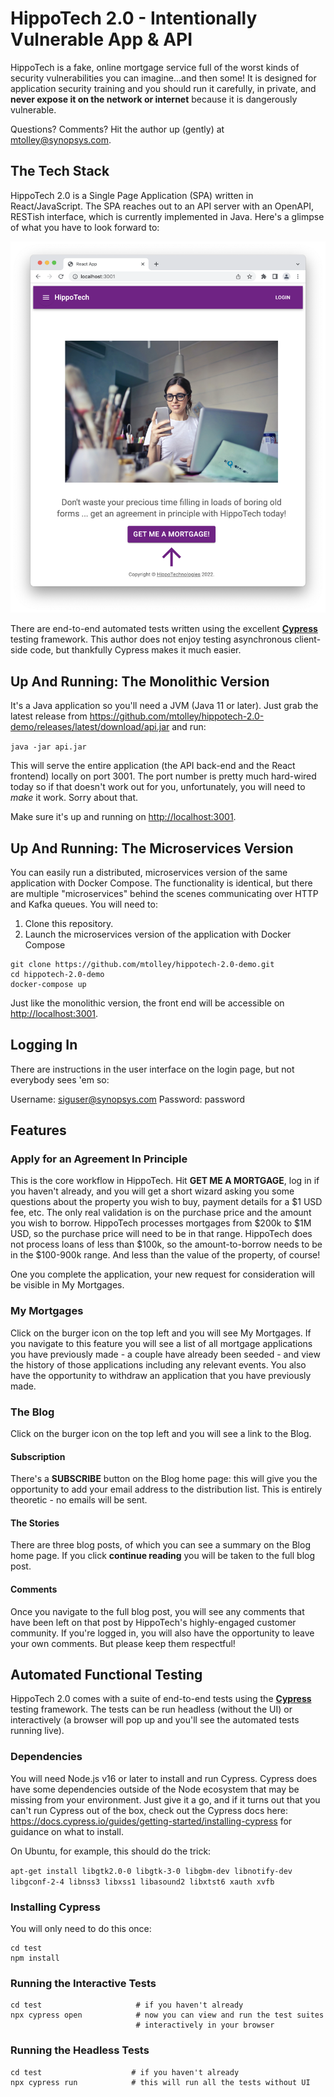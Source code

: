 # HippoTech 2.0 - Intentionally Vulnerable App & API

HippoTech is a fake, online mortgage service full of the worst kinds of security vulnerabilities you can imagine...and then some! It is designed for application security training and you should run it carefully, in private, and **never expose it on the network or internet** because it is dangerously vulnerable.

Questions? Comments? Hit the author up (gently) at <mtolley@synopsys.com>. 

## The Tech Stack

HippoTech 2.0 is a Single Page Application (SPA) written in React/JavaScript. The SPA reaches out to an API server with an OpenAPI, RESTish interface, which is currently implemented in Java. Here's a glimpse of what you have to look forward to:

![HippoTech screenshot](screenshot.png)

There are end-to-end automated tests written using the excellent **[Cypress](https://cypress.io)** testing framework. This author does not enjoy testing asynchronous client-side code, but thankfully Cypress makes it much easier.

## Up And Running: The Monolithic Version

It's a Java application so you'll need a JVM (Java 11 or later). Just grab the latest release from https://github.com/mtolley/hippotech-2.0-demo/releases/latest/download/api.jar and run: 

`java -jar api.jar`

This will serve the entire application (the API back-end and the React frontend) locally on port 3001. The port number is pretty much hard-wired today so if that doesn't work out for you, unfortunately, you will need to *make* it work. Sorry about that. 

Make sure it's up and running on <http://localhost:3001>.

## Up And Running: The Microservices Version

You can easily run a distributed, microservices version of the same application with Docker Compose. The functionality is identical, but there are multiple "microservices" behind the scenes communicating over HTTP and Kafka queues. You will need to:

1. Clone this repository.
2. Launch the microservices version of the application with Docker Compose

```
git clone https://github.com/mtolley/hippotech-2.0-demo.git
cd hippotech-2.0-demo
docker-compose up
```

Just like the monolithic version, the front end will be accessible on <http://localhost:3001>.

## Logging In

There are instructions in the user interface on the login page, but not everybody sees 'em so:

Username: siguser@synopsys.com
Password: password

## Features

### Apply for an Agreement In Principle

This is the core workflow in HippoTech. Hit **GET ME A MORTGAGE**, log in if you haven't already, and you will get a short wizard asking you some questions about the property you wish to buy, payment details for a $1 USD fee, etc. The only real validation is on the purchase price and the amount you wish to borrow. HippoTech processes mortgages from $200k to $1M USD, so the purchase price will need to be in that range. HippoTech does not process loans of less than $100k, so the amount-to-borrow needs to be in the $100-900k range. And less than the value of the property, of course!

One you complete the application, your new request for consideration will be visible in My Mortgages.

### My Mortgages

Click on the burger icon on the top left and you will see My Mortgages. If you navigate to this feature you will see a list of all mortgage applications you have previously made - a couple have already been seeded - and view the history of those applications including any relevant events. You also have the opportunity to withdraw an application that you have previously made.

### The Blog


Click on the burger icon on the top left and you will see a link to the Blog. 

#### Subscription

There's a **SUBSCRIBE** button on the Blog home page: this will give you the opportunity to add your email address to the distribution list. This is entirely theoretic - no emails will be sent.

#### The Stories

There are three blog posts, of which you can see a summary on the Blog home page. If you click **continue reading** you will be taken to the full blog post.

#### Comments

Once you navigate to the full blog post, you will see any comments that have been left on that post by HippoTech's highly-engaged customer community. If you're logged in, you will also have the opportunity to leave your own comments. But please keep them respectful!

## Automated Functional Testing

HippoTech 2.0 comes with a suite of end-to-end tests using the **[Cypress](https://cypress.io)** testing framework. The tests can be run headless (without the UI) or interactively (a browser will pop up and you'll see the automated tests running live). 

### Dependencies

You will need Node.js v16 or later to install and run Cypress. Cypress does have some dependencies outside of the Node ecosystem that may be missing from your environment. Just give it a go, and if it turns out that you can't run Cypress out of the box, check out the Cypress docs here: <https://docs.cypress.io/guides/getting-started/installing-cypress> for guidance on what to install.

On Ubuntu, for example, this should do the trick:

`apt-get install libgtk2.0-0 libgtk-3-0 libgbm-dev libnotify-dev libgconf-2-4 libnss3 libxss1 libasound2 libxtst6 xauth xvfb`

### Installing Cypress

You will only need to do this once:

```
cd test
npm install
```

### Running the Interactive Tests

```
cd test                     # if you haven't already
npx cypress open            # now you can view and run the test suites 
                            # interactively in your browser
```

### Running the Headless Tests

```
cd test                    # if you haven't already
npx cypress run            # this will run all the tests without UI 
```
